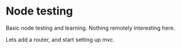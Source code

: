 # Node testing
Basic node testing and learning. Nothing remotely interesting here.

Lets add a router, and start setting up mvc.
